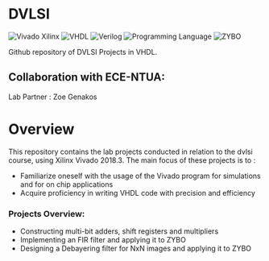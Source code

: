 # DVLSI 

![Vivado Xilinx](https://img.shields.io/badge/Vivado_Xilinx-%23333333.svg?style=for-the-badge&logo=xilinx&logoColor=f4d03f)
![VHDL](https://img.shields.io/badge/VHDL-%237676c6.svg?style=for-the-badge&logo=vhdl&logoColor=303030)
![Verilog](https://img.shields.io/badge/Verilog-%23d8b4ff.svg?style=for-the-badge&logo=verilog&logoColor=cccccc)
![Programming Language](https://img.shields.io/badge/Programming_Language-%23add8e6?style=for-the-badge&logo=c&logoColor=white)
![ZYBO](https://img.shields.io/badge/ZYBO-%23000000.svg?style=for-the-badge&logo=zybo&logoColor=white)

Github repository of DVLSI Projects in VHDL.

## Collaboration with ECE-NTUA:
Lab Partner : Zoe Genakos

# Overview
This repository contains the lab projects conducted in relation to the dvlsi course, using Xilinx Vivado 2018.3. 
The main focus of these projects is to :
- Familiarize oneself with the usage of the Vivado program for simulations and for on chip applications
- Acquire proficiency in writing VHDL code with precision and efficiency

### Projects Overview:
- Constructing multi-bit adders, shift registers and multipliers
- Implementing an FIR filter and applying it to ZYBO
- Designing a Debayering filter for NxN images and applying it to ZYBO